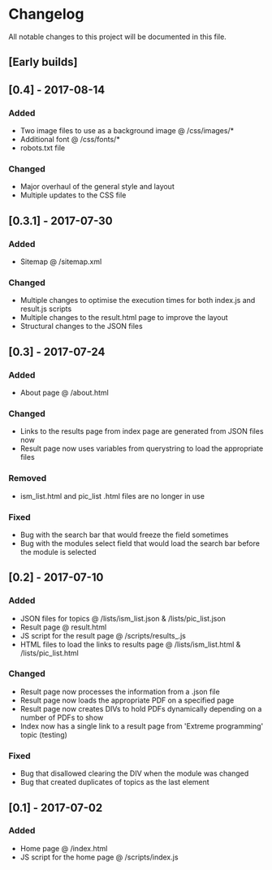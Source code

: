 # Changelog
All notable changes to this project will be documented in this file.

## [Early builds]

## [0.4] - 2017-08-14
### Added
- Two image files to use as a background image @ /css/images/*
- Additional font @ /css/fonts/* 
- robots.txt file

### Changed
- Major overhaul of the general style and layout
- Multiple updates to the CSS file


## [0.3.1] - 2017-07-30
### Added 
- Sitemap @ /sitemap.xml

### Changed 
- Multiple changes to optimise the execution times for both index.js and result.js scripts
- Multiple changes to the result.html page to improve the layout
- Structural changes to the JSON files


## [0.3] - 2017-07-24
### Added 
- About page @ /about.html

### Changed
- Links to the results page from index page are generated from JSON files now
- Result page now uses variables from querystring to load the appropriate files

### Removed 
- ism_list.html and pic_list .html files are no longer in use

### Fixed 
- Bug with the search bar that would freeze the field sometimes
- Bug with the modules select field that would load the search bar before the module is selected 


## [0.2] - 2017-07-10
### Added
- JSON files for topics @ /lists/ism_list.json & /lists/pic_list.json
- Result page @ result.html
- JS script for the result page @ /scripts/results_.js
- HTML files to load the links to results page @ /lists/ism_list.html & /lists/pic_list.html

### Changed
- Result page now processes the information from a .json file
- Result page now loads the appropriate PDF on a specified page
- Result page now creates DIVs to hold PDFs dynamically depending on a number of PDFs to show
- Index now has a single link to a result page from 'Extreme programming' topic (testing)

### Fixed
- Bug that disallowed clearing the DIV when the module was changed
- Bug that created duplicates of topics as the last element


## [0.1] - 2017-07-02
### Added
- Home page @ /index.html
- JS script for the home page @ /scripts/index.js